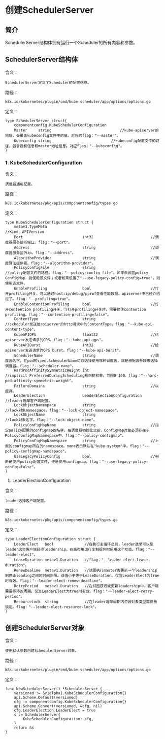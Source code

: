 创建SchedulerServer
=========================================================
## 简介
SchedulerServer结构体拥有运行一个Scheduler的所有内容和参数。

## SchedulerServer结构体
含义：

    SchedulerServer定义了Scheduler的配置信息。

路径：

    k8s.io/kubernetes/plugin/cmd/kube-scheduler/app/options/options.go

定义：

    type SchedulerServer struct{
        componentconfig.KubeSchedulerConfiguration
        Master     string                               //kube-apiserver的地址，会覆盖kubeconfig文件中的值。对应的flag："--master"。
        Kubeconfig string                           //kubeconfig配置文件的路径，包含授权信息和master地址信息。对应flag："--kubeconfig"。
    }

### 1. KubeSchedulerConfiguration
含义：

    调度器通用配置。

路径：

    k8s.io/kubernetes/pkg/apis/componentconfig/types.go

定义：

    type KubeSchedulerConfiguration struct {
        metav1.TypeMeta                                               //Kind、APIVersion
        Port                           int32                          //调度器服务监听端口。flag："--port"。
        Address                        string                         //调度器服务监听ip。flag："--address"。
        AlgorithmProvider              string                         //调度算法提供者。flag："--algorithm-provider"。
        PolicyConfigFile               string                         //policy配置文件的路径。flag："--policy-config-file"。如果未设置policy ConfigMap，则使用该文件；或者如果设置了"--use-legacy-policy-config=true"，则使用该文件。
        EnableProfiling                bool                           //打开profiling开关，可以通过host:ip/debug/pprof查看性能数据。apiserver中已经介绍过了。flag："--profiling=true"。
        EnableContentionProfiling      bool                           //打开contention profiling开关，当打开profiling开关时，需要锁住contention profiling。flag："--contention-profiling=false"。
        ContentType                    string                         //scheduler发送给apiserver的http请求中的ContentType。flag："--kube-api-content-type"。
        KubeAPIQPS                     float32                        //给apiserver发送请求的QPS。flag："--kube-api-qps"。
        KubeAPIBurst                   int32                          //给apiserver发送请求的QPS burst。flag："--kube-api-burst"。
        SchedulerName                  string                         //调度器名字。在pod的spec.SchedulerName可以选择使用哪种调度器，就是根据该参数来选择调度器。flag："--scheduler-name"。
        HardPodAffinitySymmetricWeight int                            //implicit PreferredDuringScheduling规则的权重，范围0-100。flag："--hard-pod-affinity-symmetric-weight"。
        FailureDomains                 string                         //以废弃。
        LeaderElection                 LeaderElectionConfiguration    //leader选举客户端配置。
        LockObjectNamespace            string                         //lock对象namespace。flag："--lock-object-namespace"。
        LockObjectName                 string                         //lock对象名字。flag："--lock-object-name"。
        PolicyConfigMapName            string                         //指定policy配置的configmap的名字。在调度器初始化之前，ConfigMap对象必须存在于PolicyConfigMapNamespace中。flag："--policy-configmap"。
        PolicyConfigMapNamespace       string                         //上面的configmap所在的namespace。none表示默认在"kube-system"中。flag："--policy-configmap-namespace"。
        UseLegacyPolicyConfig          bool                           //判断是使用policy配置文件，还是使用configmap。flag："--use-legacy-policy-config=false"。
    }

1. LeaderElectionConfiguration

含义：

    leader选择客户端配置。

路径：

    k8s.io/kubernetes/pkg/apis/componentconfig/types.go

定义：

    type LeaderElectionConfiguration struct {
        LeaderElect   bool              //在执行主循环之前，leader选举可以使leader选举客户端获得leadership。在高可用运行复制组件时启用这个功能。flag："--leader-elect"。
        LeaseDuration metav1.Duration   //flag："--leader-elect-lease-duration"。
        RenewDealine  metav1.Duration   //试图执行master去更新一个leadership到停止leading之间的时间间隔。该值小于等于LeaseDuration。仅当LeaderElect为true时有效。flag："--leader-elect-renew-deadline"。
        RetryPeriod   metav1.Duration   //在试图获取或更新leadership中，客户端需要等待的周期。仅当LeaderElect为true时有效。flag："--leader-elect-retry-period"。
        ResourceLock  string            //在leader选举周期内资源对象类型需要被锁定。flag："--leader-elect-resource-lock"。
    }

## 创建SchedulerServer对象
含义：

    使用默认参数创建SchedulerServer对象。

路径：

    k8s.io/kubernetes/plugin/cmd/kube-scheduler/app/options/options.go

定义：

    func NewSchedulerServer() *SchedulerServer {
        versioned := &v1alpha1.KubeSchedulerConfiguration{}
        api.Scheme.Default(versioned)
        cfg := componentconfig.KubeSchedulerConfiguration{}
        api.Scheme.Convert(versioned, &cfg, nil)
        cfg.LeaderElection.LeaderElect = true
        s := SchedulerServer{
            KubeSchedulerConfiguration: cfg,
        }
        return &s
    }
